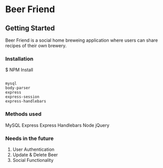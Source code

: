 # Beer Friend

## Getting Started

Beer Friend is a social home breweing application where users can share recipes of their own brewery. 

### Installation

$ NPM Install

```

mysql
body-parser
express
express-session
express-handlebars

```

### Methods used

MySQL
Express
Express Handlebars
Node
jQuery

### Needs in the future

1. User Authentication 
2. Update & Delete Beer
3. Social Functionality